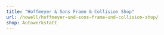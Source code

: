 ```yaml
---
title: "Hoffmeyer & Sons Frame & Collision Shop"
url: /howell/hoffmeyer-und-sons-frame-und-collision-shop/
shop: Autowerkstatt
---
```

